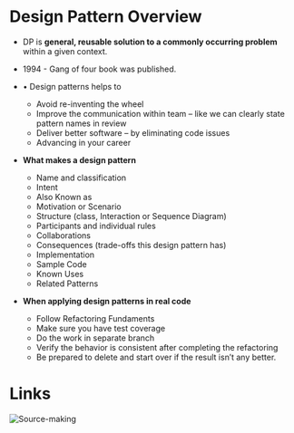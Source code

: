 # Design Pattern Overview 
* DP is **general, reusable solution to a commonly occurring problem** within a given context. 
* 1994 - Gang of four book was published. 
* •	Design patterns helps to 
    -	Avoid re-inventing the wheel 
    -	Improve the communication within team – like we can clearly state pattern names in review
    -	Deliver better software – by eliminating code issues 
    -	Advancing in your career

* **What makes a design pattern** 
    * Name and classification
    * Intent 
    * Also Known as 
    * Motivation or Scenario 
    * Structure (class, Interaction or Sequence Diagram)
    * Participants and individual rules 
    * Collaborations 
    * Consequences (trade-offs this design pattern has)
    * Implementation 
    * Sample Code 
    * Known Uses
    * Related Patterns

* **When applying design patterns in real code**
    * Follow Refactoring Fundaments 
    * Make sure you have test coverage 
    * Do the work in separate branch 
    * Verify the behavior is consistent after completing the refactoring
    * Be prepared to delete and start over if the result isn’t any better. 

# Links
![Source-making](https://sourcemaking.com/design_patterns)